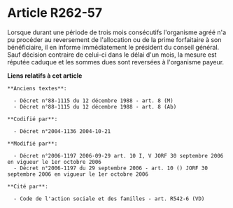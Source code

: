 # Article R262-57

Lorsque durant une période de trois mois consécutifs l'organisme agréé n'a pu procéder au reversement de l'allocation ou de
la prime forfaitaire à son bénéficiaire, il en informe immédiatement le président du conseil général. Sauf décision contraire
de celui-ci dans le délai d'un mois, la mesure est réputée caduque et les sommes dues sont reversées à l'organisme payeur.

**Liens relatifs à cet article**

	**Anciens textes**:

	  - Décret n°88-1115 du 12 décembre 1988 - art. 8 (M)
	  - Décret n°88-1115 du 12 décembre 1988 - art. 8 (Ab)

	**Codifié par**:

	  - Décret n°2004-1136 2004-10-21

	**Modifié par**:

	  - Décret n°2006-1197 2006-09-29 art. 10 I, V JORF 30 septembre 2006 en vigueur le 1er octobre 2006
	  - Décret n°2006-1197 du 29 septembre 2006 - art. 10 () JORF 30 septembre 2006 en vigueur le 1er octobre 2006

	**Cité par**:

	  - Code de l'action sociale et des familles - art. R542-6 (VD)
